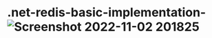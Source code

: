 # .net-redis-basic-implementation-![Screenshot 2022-11-02 201825](https://user-images.githubusercontent.com/74948201/199522556-d5d100ae-0df3-41dd-8518-5a92ce36b502.png)
